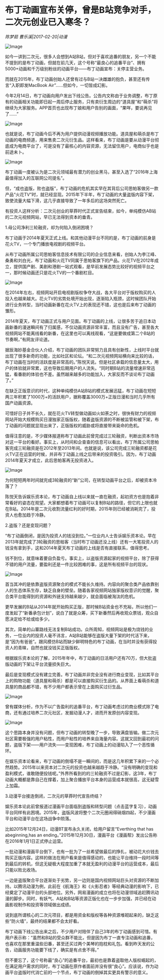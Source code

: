 # 布丁动画宣布关停，曾是B站竞争对手，二次元创业已入寒冬？

*陈梦茹 曹乐溪|2017-02-20|动漫*

![Image](http://static.ylzbl.com/201704281806596972)

如今一讲到二次元，很多人会想到A站B站，但对于喜欢追番的朋友，另一个不能不提到的是布丁动画，但就在前几天，这个号称“最良心的追番平台”、拥有5000+动画和千万级别粉丝的动画平台——布丁动画宣布：关停主营业务。

而就在2015年，布丁动画创始人还曾有过与B站一决雌雄的抱负，甚至还有传言“入职即发MacBook Air”……但如今，一切皆成幻影。

今年2月14日，布丁动画向用户发出下线公告。公告内文称由于业务调整，布丁原有的动画相关功能即日起一周后停止服务，只有卖衍生周边的“道具屋”和“萌杀”将继续为大家服务。APP首页也出现布丁娘和用户告别的画面，“果咩，要说再见了……”

![Image](http://static.ylzbl.com/201704281806596497)

也就是说，布丁动画今后不再为用户提供动漫视频播放功能。道具屋和萌杀是布丁动画的电商频道，用来售卖二次元衍生品。这样看来，布丁动画是要从动漫平台彻底成为电商平台了，可是没有了最核心的内容资源，无法留住用户，电商似乎也是前途未卜。

![Image](http://static.ylzbl.com/201704281807008463)

布丁动画一度被认为是二次元领域最有潜力的创业黑马，甚至入选了“2016年上海最值得加入的互联网公司提名”。

但，“成也盗版，败也盗版”，布丁动画的危机其实早在其背后公司思帕客做另一款产品“火花TV”时，就已经显现。2015年下半年，布丁动画的大量盗版内容下架，致使流量大幅下滑，这几乎直接导致了一年多后的这场突然死亡。

有投资人这样分析：二次元创业的草莽时代正式宣告结束，如今，单纯模仿AB站的二次元视频网站，早已无法得到资本的垂青。

1.母公司净利三轮融资，却为何陷入倒闭困境？

布丁动画于2014年夏天正式上线。和其他动漫平台不同的是，布丁动画的前身是花火TV，一个专门播放电视剧的视频平台。

从布丁动画所属公司思帕客信息技术有限公司的企业信息来看，创始人为李江峰、桑勇和刘白光，布丁动画和火花TV同属于思帕客旗下的产品。火花TV在2012年成立，提供国产剧、美剧和港剧一站式观看，是早前发展态势比较好的视频平台之一，那时候动画还只是花火TV的一个番剧栏目。

![Image](http://static.ylzbl.com/201704281807005159)

在2014年左右，视频网站开启电视剧版权争夺大战，各大平台对于版权购买的人投入也越来越大。花火TV的劣势处境开始出现，逐渐陷入瓶颈，这时候团队开始进行业务转型，当时动画新番在花火TV上的表现还不错，这也是后来布丁动画的雏形。

2014年夏天，布丁动画正式与用户见面。布丁动画的上线，让很多苦于追日本动画新番的漫迷瞬间有了归属感，不仅动画资源非常丰富，而且没有广告，甚至各大视频网站不能离线看的新番，在这里也可以离线观看，“这是要做成第二个B站的节奏啊，”有网友评论道。

据辰海妙基金合伙人介绍，布丁动画的团队非常努力且具有创新性，上线时平台就出现了很多新奇的功能，比如社区和论坛。“和二次元视频网站横向来比较的话，布丁动画在当时的活跃度是非常高的。”陈悦天说。但是社区承载的信息量太大，用户的体验就非常累，这也导致后期用户的人流失。“同时期B站的流量增速非常迅猛，看番剧的体验也不差。虽然越来越多的功能加入，大家反而不谈论布丁动画了。”

在缺乏正版意识的时代，这种单纯模仿A站B站的模式发展迅猛，布丁动画在短短两三年积累了1000万+的活跃用户，据称覆盖3000万+正版日漫和当时几乎所有国产动画资源。

可惜好日子并不长久，就在花火TV转型做动画如火如荼之时，很快有财力的视频网站开始大规模购买日漫独家正版版权，随着盗版资源的不断被监管和被下架，布丁动画的问题就显现出来了，正版版权的威胁或将直接带来毙命的危机。

值得注意的是，不少媒体报道称布丁动画此前曾完成过三轮融资，判断出资本市场对这一平台的看好。事实上，从时间和企查查的信息可以看出，布丁所属公司思帕客完成三轮融资是在2012年至2013年间。也就是说，该公司完成三轮融资都是花火TV正在运营的时候，并非布丁动画上线之后带来的投资吸引。因为，布丁动画2014年夏天才成立，此后思帕客再无投资进入。

![Image](http://static.ylzbl.com/201704281807008266)

为何短短两年时间就完成3轮融资的“新”公司，在转型动画平台之后，却被资本冷落了？

陈悦天告诉娱乐资本论，布丁动画自上线以来就一直在融资，起初资方也是抱着非常看好的姿态在观望。大家都想着布丁动画可以复制B站的路径，但它的上限也就在B站。2014年是二次元收割流量红利的好时期，2015年则已经被消耗完了，投资人也愈加趋于冷静。

2.盗版？还是变现问题？

“布丁动画倒闭，是因为投资人的钱没到位。”一位业内人士告诉娱乐资本论。早在2013年就完成了3轮融资的思帕客（当时布丁动画还没上线）还有一大笔投资人的钱没有拿到手，这和2014年夏天布丁动画的上线是否有直接联系，值得思考。

钱不到位，就意味着要自负盈亏。事实上，以盗版资源起家的视频平台，除了获得不错的用户流量，要盈利还是一件比较困难的事，这是所有视频平台的现状。

![Image](http://static.ylzbl.com/201704281807001441)

首当其冲的是依靠盗版资源聚合的模式不能长久维持。内容向的聚合类产品依靠别人的生态体系生存，缺乏自身的壁垒。随着各家视频网站独家版权意识的觉醒，聚合类平台能得到的资源和外链支持越来越少，就会面临被淘汰的危机。

更早发展的B站从2014年就开始购买正版，那时候B站资金也不充裕，所以他们一度发起了“新番承包计划”，说白了就是众筹，买下新番然后再收观众票钱，观众自愿决定给不给或给多少。

其次，简单的山寨路线无法复制B站成功。众所周知，视频网站是极为烧钱的业务，一位业内的投资人毫不讳言，A站B站能够在盗版大量下架的时代活下来，是“因为有爸爸”。跟风模仿B站而缺少鲜明特色的布丁动画，在当时并没有获得投资人的青睐，自然也就没钱买正版版权。

根据娱乐资本论的了解，2015年年中，布丁动画的日活用户还有70万，但大批盗版动画的下架让平台流量损失巨大。

最后是变现模式没有建立完善。布丁动画并非完全没有进行商业变现，比如其平台上的购物功能（道具屋和萌杀）都是可以直接购买衍生品的。从界面上看萌杀和道具屋的商品都不错，有不少用户都表示曾在上面购买过衍生品。

![Image](http://static.ylzbl.com/201704281807002410)

曾有媒体分析，作为不以广告盈利的追番平台，布丁动画考虑过的商业模式除了电商，还有通过培养二次元社区，发掘动漫人才，进而开发原创内容变现。

![Image](http://static.ylzbl.com/201704281807001907)

这个思路本身并没有问题，但布丁动画的转型晚了一步，导致满盘皆输。做二次元社区需要极强的用户粘性，而用户粘性的培养来自海量内容。这就又回到最初的问题，盗版下架——用户流失——变现困难，布丁动画上的动漫陷入了一个恶性循环。

在娱乐资本论看来，布丁动画的倒塌不是一瞬间的，而是这几年积累下来的一个必然趋势。2015年以来资本对二次元的投资也越来越趋于冷静。“没有明确的变现和盈利模式，谁敢随便投钱呢。”外界所看到的的三轮融资不过是幻影，这3年，布丁动画大概都是靠自己在撑着，加上聚合播放平台本身的运营成本就很高，这无疑雪上加霜。

3.动漫平台接连倒闭，二次元的草莽时代宣告终结？

娱乐资本论此前曾报道过漫画平台面临到盗版和转型问题（点击蓝字复习），动画平台同样有此困境。2015年，盗版风波将整个二次元圈闹得硝烟四起，不少漫画平台和动漫平台在这场战争中陨落。

比如2015年12月24日，动漫BT宣布永久关闭，给用户留言“Everthing that has abeginning,has an ending。”2015年12月30日，漫画平台《漫画帮》发出公告称在2016年1月1日正式停止运营。

一批动漫和漫画平台倒下，也有一批为了一丝希望做最后的挣扎，被动花大价钱去购买正版内容。这样的做法在用户看来是值得感动的，也能让平台维持一段时间等到最后的转机，但这无疑极大程度加重了本就无盈利的动漫平台的运营成本，最后只能以败北收场。

一边是盗版聚合平台逐渐处于劣势，另一边则是国内视频网站巨头对资源的不断加持。以腾讯动漫为例，此前在《航海王》和《火影忍者》等经典动漫的影响下，已经奠定了动漫平台的头部地位。另外，网易漫画的成立也将在动漫领域追赶腾讯动漫的脚步。同时，有妖气、A站和B站等资源正版化也在一步步加强，并已经在动画影视制作和投资等领域做出成绩。

说到底所谓核心的二次元项目，都是用资金和版权等各种资源堆砌起来的，缺乏这些“防火墙”，最终的结果都不会太好看。

布丁动画下线公告出来之后，不少用户对陪伴了自己3年的布丁动画感到可惜。有用户表示称：“虽然和B站的受众群不能比，但是因为布丁一直专注动画和追番，也喜欢在那里重温些旧番，甚至还买过两个美琴的抱枕和礼包。看到昨天发的公告，动画服务功能要下线了，确实是有点舍不得。”

但不要忘了，这个号称最“良心”的追番平台，最初也是靠着盗取他人版权崛起的，在满足用户需求的同时，布丁动画在原作者面前并没有很“良心”。应该说，作为动画平台盗版时代消亡前的一个节点，布丁动画的倒掉其实更具有警示的意义。

